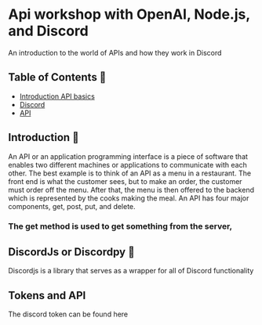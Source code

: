 # Api workshop with OpenAI, Node.js, and Discord
An introduction to the world of APIs and how they work in Discord
## Table of Contents 🤖
- [Introduction API basics](#Introduction)
- [Discord](#usage)
- [API](#features)


## Introduction 🫡
An API or an application programming interface is a piece of software that enables two different machines or applications to communicate with each other. The best example is to think of an API as a menu in a restaurant. The front end is what the customer sees, but to make an order, the customer must order off the menu. After that, the menu is then offered to the backend which is represented by the cooks making the meal. An API has four major components, get, post, put, and delete. 
### The get method is used to get something from the server,

## DiscordJs or Discordpy  🫡
Discordjs is a library that serves as a wrapper for all of Discord functionality 
## Tokens and API
The discord token can be found here

